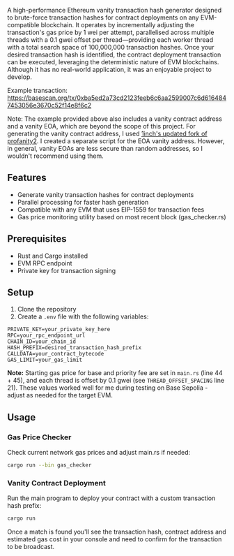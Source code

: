 A high-performance Ethereum vanity transaction hash generator designed to brute-force transaction hashes for contract deployments on any EVM-compatible blockchain. It operates by incrementally adjusting the transaction's gas price by 1 wei per attempt, parallelised across multiple threads with a 0.1 gwei offset per thread—providing each worker thread with a total search space of 100,000,000 transaction hashes. Once your desired transaction hash is identified, the contract deployment transaction can be executed, leveraging the deterministic nature of EVM blockchains. Although it has no real-world application, it was an enjoyable project to develop.

Example transaction: https://basescan.org/tx/0xba5ed2a73cd2123feeb6c6aa2599007c6d6164847453056e3670c52f14e8f6c2

Note: The example provided above also includes a vanity contract address and a vanity EOA, which are beyond the scope of this project. For generating the vanity contract address, I used [1inch's updated fork of profanity2](https://github.com/1inch/profanity2). I created a separate script for the EOA vanity address. However, in general, vanity EOAs are less secure than random addresses, so I wouldn't recommend using them.

## Features

- Generate vanity transaction hashes for contract deployments
- Parallel processing for faster hash generation
- Compatible with any EVM that uses EIP-1559 for transaction fees
- Gas price monitoring utility based on most recent block (gas_checker.rs)

## Prerequisites

- Rust and Cargo installed
- EVM RPC endpoint
- Private key for transaction signing

## Setup

1. Clone the repository
2. Create a `.env` file with the following variables:

```env
PRIVATE_KEY=your_private_key_here
RPC=your_rpc_endpoint_url
CHAIN_ID=your_chain_id
HASH_PREFIX=desired_transaction_hash_prefix
CALLDATA=your_contract_bytecode
GAS_LIMIT=your_gas_limit
```

**Note:** Starting gas price for base and priority fee are set in `main.rs` (line 44 + 45), and each thread is offset by 0.1 gwei (see `THREAD_OFFSET_SPACING` line 21). These values worked well for me during testing on Base Sepolia - adjust as needed for the target EVM. 

## Usage

### Gas Price Checker

Check current network gas prices and adjust main.rs if needed:

```bash
cargo run --bin gas_checker
```
### Vanity Contract Deployment

Run the main program to deploy your contract with a custom transaction hash prefix:

```bash
cargo run
```

Once a match is found you'll see the transaction hash, contract address and estimated gas cost in your console and need to confirm for the transaction to be broadcast. 
